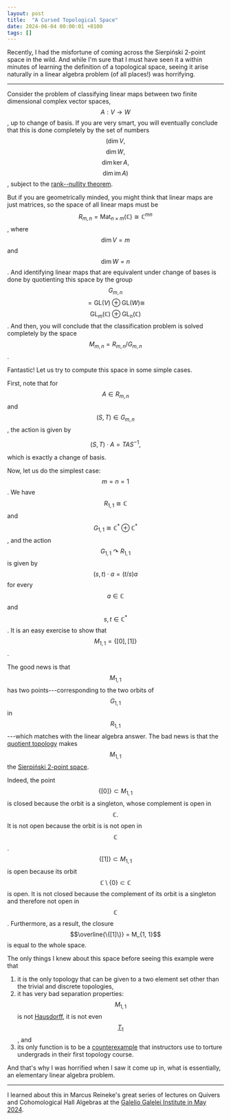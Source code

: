 ```yaml
---
layout: post
title:  "A Cursed Topological Space"
date: 2024-06-04 00:00:01 +0100
tags: []
---
```


Recently, I had the misfortune of coming across the Sierpiński 2-point space in
the wild. And while I'm sure that I must have seen it a within minutes of
learning the definition of a topological space, seeing it arise naturally in a
linear algebra problem (of all places!) was horrifying.

---

Consider the problem of classifying linear maps between two finite dimensional
complex vector spaces, $$A : V \to W$$, up to change of basis. If you are very
smart, you will eventually conclude that this is done completely by the set
of numbers $$(\dim V,$$ $$\dim W,$$ $$\dim \ker A,$$ $$\dim \mathrm{im}\, A)$$,
subject to the [rank--nullity theorem](https://en.wikipedia.org/wiki/Rank%E2%80%93nullity_theorem#Linear_transformations). 

But if you are geometrically minded, you might think that linear maps are just
matrices, so the space of all linear maps must be $$R_{m, n} = \mathrm{Mat}_{n \times
m}(\mathbb{C}) \cong \mathbb{C}^{mn}$$, where $$\dim V = m$$ and $$\dim W =
n$$. And identifying linear maps that are equivalent under change of bases is
done by quotienting this space by the group $$G_{m, n}$$ $$= \mathrm{GL}(V) \oplus
\mathrm{GL}(W) \cong$$ $$\mathrm{GL}_m(\mathbb{C}) \oplus
\mathrm{GL}_n(\mathbb{C})$$. And then, you will conclude that the
classification problem is solved completely by the space $$M_{m, n} = R_{m, n}
/ G_{m, n}$$.

Fantastic! Let us try to compute this space in some simple cases.

First, note that for $$A \in R_{m, n}$$ and $$(S, T) \in G_{m, n}$$, the action
is given by 

$$
(S, T)\cdot A = T A S^{-1},
$$ 

which is exactly a change of basis. 

Now, let us do the simplest case: $$m = n = 1$$. We have $$R_{1, 1} \cong
\mathbb{C}$$ and $$G_{1, 1} \cong \mathbb{C}^* \oplus \mathbb{C}^*$$, and the
action $$G_{1, 1} \curvearrowright R_{1, 1}$$ is given by $$(s, t)\cdot a = (t
/ s) a$$ for every $$a \in \mathbb{C}$$ and $$s, t \in \mathbb{C}^*$$. It is an
easy exercise to show that $$M_{1, 1} = \{[0], [1]\}$$.

The good news is that $$M_{1, 1}$$ has two points---corresponding to the two
orbits of $$G_{1, 1}$$ in $$R_{1, 1}$$---which matches with the linear algebra
answer.  The bad news is that the 
[quotient topology](https://en.wikipedia.org/wiki/Quotient_space_(topology)) 
makes $$M_{1, 1}$$ the
[Sierpiński 2-point space](https://en.wikipedia.org/wiki/Sierpi%C5%84ski_space). 

Indeed, the point $$\{[0]\} \subset M_{1, 1}$$ is closed because the orbit is a
singleton, whose complement is open in $$\mathbb C.$$ It is not open because the orbit is
is not open in $$\mathbb C$$. $$\{[1]\} \subset M_{1, 1}$$ is open
because its orbit $$\mathbb C \setminus \{0\} \subset \mathbb C$$ is open. It is not closed
because the complement of its orbit is a singleton and therefore not open in
$$\mathbb C$$. Furthermore, as a result, the closure $$\overline{\{[1]\}} = M_{1, 1}$$ is
equal to the whole space.

The only things I knew about this space before seeing this example were that

1. it is the only topology that can be given to a two element set other than
   the trivial and discrete topologies,
2. it has very bad separation properties: $$M_{1, 1}$$ is not
   [Hausdorff](https://en.wikipedia.org/wiki/Hausdorff_space), it is not even
   [$$T_1$$](https://en.wikipedia.org/wiki/T1_space), and
3. its only function is to be a
   [counterexample](https://en.wikipedia.org/wiki/Counterexamples_in_Topology)
   that instructors use to torture undergrads in their first topology course.

And that's why I was horrified when I saw it come up in, what is essentially, an
elementary linear algebra problem.

---
I learned about this in Marcus Reineke's great series of lectures on Quivers
and Cohomological Hall Algebras at the 
[Galelio Galelei Institute in May 2024](https://www.ggi.infn.it/showevent.pl?id=498).



